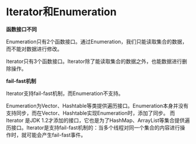 # Iterator和Enumeration

**函数接口不同**

Enumeration只有2个函数接口。通过Enumeration，我们只能读取集合的数据，而不能对数据进行修改。

Iterator只有3个函数接口。Iterator除了能读取集合的数据之外，也能数据进行删除操作。

**fail-fast机制**

Iterator支持fail-fast机制，而Enumeration不支持。
        
 Enumeration为Vector、Hashtable等类提供遍历接口。Enumeration本身并没有支持同步，而在Vector、Hashtable实现Enumeration时，添加了同步。
        而Iterator 是JDK 1.2才添加的接口，它也是为了HashMap、ArrayList等集合提供遍历接口。Iterator是支持fail-fast机制的：当多个线程对同一个集合的内容进行操作时，就可能会产生fail-fast事件。